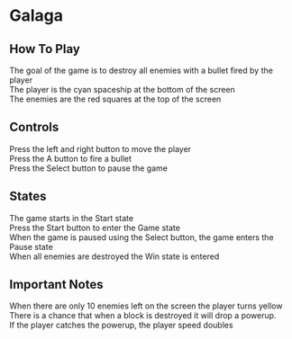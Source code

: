 # Galaga

## How To Play
The goal of the game is to destroy all enemies with a bullet fired by the player <br>
The player is the cyan spaceship at the bottom of the screen <br>
The enemies are the red squares at the top of the screen

## Controls
Press the left and right button to move the player <br>
Press the A button to fire a bullet <br>
Press the Select button to pause the game

## States
The game starts in the Start state <br> 
Press the Start button to enter the Game state <br>
When the game is paused using the Select button,
the game enters the Pause state <br>
When all enemies are destroyed the Win state is entered

## Important Notes
When there are only 10 enemies left on the screen the player turns yellow <br>
There is a chance that when a block is destroyed it will drop a powerup. <br>
If the player catches the powerup, the player speed doubles
